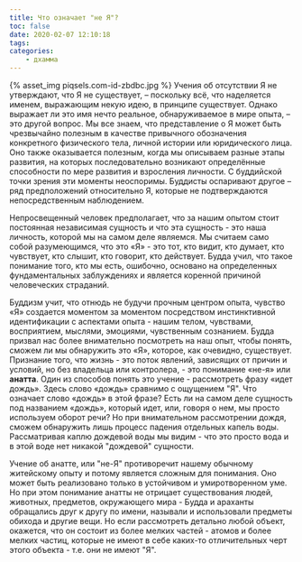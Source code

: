 ```yaml
---
title: Что означает "не Я"?
toc: false
date: 2020-02-07 12:10:18
tags:
categories:
    - дхамма
---
```


{% asset_img piqsels.com-id-zbdbc.jpg %}
Учения об отсутствии Я не утверждают, что Я не существует, – поскольку всё, что наделяется именем, выражающим некую идею, в принципе существует. Однако выражает ли это имя нечто реальное, обнаруживаемое в мире опыта, – это другой вопрос. Мы все знаем, что представление о Я может быть чрезвычайно полезным в качестве привычного обозначения конкретного физического тела, личной истории или юридического лица. Оно также оказывается полезным, когда мы описываем разные этапы развития, на которых последовательно возникают определённые способности по мере развития и взросления личности. С буддийской точки зрения эти моменты неоспоримы. Буддисты оспаривают другое – ряд предположений относительно Я, которые не подтверждаются непосредственным наблюдением. <!-- more -->

Непросвещенный человек предполагает, что за нашим опытом стоит постоянная независимая сущность и что эта сущность - это наша личность, которой мы на самом деле являемся. Мы считаем само собой разумеющимся, что это «Я» - это тот, кто видит, кто думает, кто чувствует, кто слышит, кто говорит, кто действует. Будда учил, что такое понимание того, кто мы есть, ошибочно, основано на определенных фундаментальных заблуждениях и является коренной причиной человеческих страданий.

Буддизм учит, что отнюдь не будучи прочным центром опыта, чувство «Я» создается моментом за моментом посредством инстинктивной идентификации с аспектами опыта - нашим телом, чувствами, восприятием, мыслями, эмоциями, чувственным сознанием. Будда призвал нас более внимательно посмотреть на наш опыт, чтобы понять, сможем ли мы обнаружить это «Я», которое, как очевидно, существует. Признание того, что жизнь - это поток явлений, зависящих от причин и условий, но без владельца или контролера, - это понимание «не-я» или **анатта**.
Один из способов понять это учение - рассмотреть фразу «идет дождь». Здесь слово «дождь» сравнимо с ощущением "Я". Что означает слово «дождь» в этой фразе? Есть ли на самом деле сущность под названием «дождь», который идет, или, говоря о нем, мы просто используем оборот речи? Но при внимательном рассмотрении дождя, сможем обнаружить лишь процесс падения отдельных капель воды. Рассматривая каплю дождевой воды мы видим - что это просто вода и в этой воде нет никакой "дождевой" сущности.

Учение об анатте, или "не-Я" противоречит нашему обычному житейскому опыту и потому является сложным для понимания. Оно может быть реализовано только в устойчивом и умиротворенном уме. Но при этом понимание анатты не отрицает существования людей, животных, предметов, окружающего мира - Будда и араханты обращались друг к другу по имени, называли и использовали предметы обихода и другие вещи. Но если рассмотреть детально любой объект, окажется, что он состоит из более мелких частей - атомов и более мелких частиц, которые не имеют в себе каких-то отличительных черт этого объекта - т.е. они не имеют "Я".


